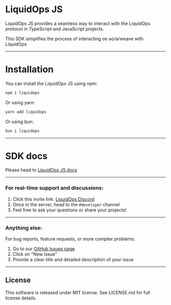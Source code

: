 # LiquidOps JS

LiquidOps JS provides a seamless way to interact with the LiquidOps protocol in TypeScript and JavaScript projects.

This SDK simplifies the process of interacting on ao/arweave with LiquidOps

---

# Installation

You can install the LiquidOps JS using npm:

```bash
npm i liquidops
```

Or using yarn:

```bash
yarn add liquidops
```

Or using bun:

```bash
bun i liquidops
```

---

# SDK docs

Please head to [LiquidOps JS docs](https://docs.liquidops.io/liquidops-js)

---

### For real-time support and discussions:

1. Click this invite link: [LiquidOps Discord](https://discord.com/invite/Jad4v8ykgY)
2. Once in the server, head to the `#developer` channel
3. Feel free to ask your questions or share your projects!

---

### Anything else:

For bug reports, feature requests, or more complex problems:

1. Go to our [GitHub Issues page](https://github.com/useLiquidOps/LiquidOps-JS/issues)
2. Click on "New Issue"
3. Provide a clear title and detailed description of your issue

---

## License

This software is released under MIT license. See LICENSE.md for full license details.
